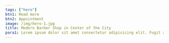 ```yaml
---
tags: ["hero"]
btn1: Read more
btn2: Appointment
image: /img/hero-1.jpg
title: Modern Barber Shop in Center of the City
para1: Lorem ipsum dolor sit amet consectetur adipisicing elit. Fugit aspernatur quo debitis, nesciunt nihil officia praesentium in necessitatibus.
---
```

